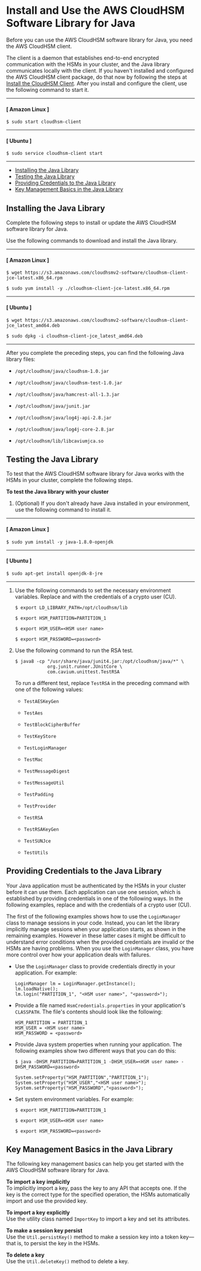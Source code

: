# Install and Use the AWS CloudHSM Software Library for Java<a name="java-library-install"></a>

Before you can use the AWS CloudHSM software library for Java, you need the AWS CloudHSM client\. 

The client is a daemon that establishes end\-to\-end encrypted communication with the HSMs in your cluster, and the Java library communicates locally with the client\. If you haven't installed and configured the AWS CloudHSM client package, do that now by following the steps at [Install the CloudHSM Client](install-and-configure-client.md)\. After you install and configure the client, use the following command to start it\.

------
#### [ Amazon Linux ]

```
$ sudo start cloudhsm-client
```

------
#### [ Ubuntu ]

```
$ sudo service cloudhsm-client start
```

------


+ [Installing the Java Library](#install-java-library)
+ [Testing the Java Library](#test-java-library)
+ [Providing Credentials to the Java Library](#java-library-credentials)
+ [Key Management Basics in the Java Library](#java-library-key-basics)

## Installing the Java Library<a name="install-java-library"></a>

Complete the following steps to install or update the AWS CloudHSM software library for Java\.

Use the following commands to download and install the Java library\.

------
#### [ Amazon Linux ]

```
$ wget https://s3.amazonaws.com/cloudhsmv2-software/cloudhsm-client-jce-latest.x86_64.rpm
```

```
$ sudo yum install -y ./cloudhsm-client-jce-latest.x86_64.rpm
```

------
#### [ Ubuntu ]

```
$ wget https://s3.amazonaws.com/cloudhsmv2-software/cloudhsm-client-jce_latest_amd64.deb
```

```
$ sudo dpkg -i cloudhsm-client-jce_latest_amd64.deb
```

------

After you complete the preceding steps, you can find the following Java library files:

+ `/opt/cloudhsm/java/cloudhsm-1.0.jar`

+ `/opt/cloudhsm/java/cloudhsm-test-1.0.jar`

+ `/opt/cloudhsm/java/hamcrest-all-1.3.jar`

+ `/opt/cloudhsm/java/junit.jar`

+ `/opt/cloudhsm/java/log4j-api-2.8.jar`

+ `/opt/cloudhsm/java/log4j-core-2.8.jar`

+ `/opt/cloudhsm/lib/libcaviumjca.so`

## Testing the Java Library<a name="test-java-library"></a>

To test that the AWS CloudHSM software library for Java works with the HSMs in your cluster, complete the following steps\.

**To test the Java library with your cluster**

1. \(Optional\) If you don't already have Java installed in your environment, use the following command to install it\.

------
#### [ Amazon Linux ]

   ```
   $ sudo yum install -y java-1.8.0-openjdk
   ```

------
#### [ Ubuntu ]

   ```
   $ sudo apt-get install openjdk-8-jre
   ```

------

1. Use the following commands to set the necessary environment variables\. Replace *<HSM user name>* and *<password>* with the credentials of a crypto user \(CU\)\.

   ```
   $ export LD_LIBRARY_PATH=/opt/cloudhsm/lib
   ```

   ```
   $ export HSM_PARTITION=PARTITION_1
   ```

   ```
   $ export HSM_USER=<HSM user name>
   ```

   ```
   $ export HSM_PASSWORD=<password>
   ```

1. Use the following command to run the RSA test\.

   ```
   $ java8 -cp "/usr/share/java/junit4.jar:/opt/cloudhsm/java/*" \
               org.junit.runner.JUnitCore \
               com.cavium.unittest.TestRSA
   ```

   To run a different test, replace `TestRSA` in the preceding command with one of the following values:

   + `TestAESKeyGen`

   + `TestAes`

   + `TestBlockCipherBuffer`

   + `TestKeyStore`

   + `TestLoginManager`

   + `TestMac`

   + `TestMessageDigest`

   + `TestMessageUtil`

   + `TestPadding`

   + `TestProvider`

   + `TestRSA`

   + `TestRSAKeyGen`

   + `TestSUNJce`

   + `TestUtils`

## Providing Credentials to the Java Library<a name="java-library-credentials"></a>

Your Java application must be authenticated by the HSMs in your cluster before it can use them\. Each application can use one session, which is established by providing credentials in one of the following ways\. In the following examples, replace *<HSM user name>* and *<password>* with the credentials of a crypto user \(CU\)\.

The first of the following examples shows how to use the `LoginManager` class to manage sessions in your code\. Instead, you can let the library implicitly manage sessions when your application starts, as shown in the remaining examples\. However in these latter cases it might be difficult to understand error conditions when the provided credentials are invalid or the HSMs are having problems\. When you use the `LoginManager` class, you have more control over how your application deals with failures\.

+ Use the `LoginManager` class to provide credentials directly in your application\. For example:

  ```
  LoginManager lm = LoginManager.getInstance();
  lm.loadNative();
  lm.login("PARTITION_1", "<HSM user name>", "<password>");
  ```

+ Provide a file named `HsmCredentials.properties` in your application's `CLASSPATH`\. The file's contents should look like the following:

  ```
  HSM_PARTITION = PARTITION_1
  HSM_USER = <HSM user name>
  HSM_PASSWORD = <password>
  ```

+ Provide Java system properties when running your application\. The following examples show two different ways that you can do this:

  ```
  $ java -DHSM_PARTITION=PARTITION_1 -DHSM_USER=<HSM user name> -DHSM_PASSWORD=<password>
  ```

  ```
  System.setProperty("HSM_PARTITION","PARTITION_1");
  System.setProperty("HSM_USER","<HSM user name>");
  System.setProperty("HSM_PASSWORD","<password>");
  ```

+ Set system environment variables\. For example:

  ```
  $ export HSM_PARTITION=PARTITION_1
  ```

  ```
  $ export HSM_USER=<HSM user name>
  ```

  ```
  $ export HSM_PASSWORD=<password>
  ```

## Key Management Basics in the Java Library<a name="java-library-key-basics"></a>

The following key management basics can help you get started with the AWS CloudHSM software library for Java\.

**To import a key implicitly**  
To implicitly import a key, pass the key to any API that accepts one\. If the key is the correct type for the specified operation, the HSMs automatically import and use the provided key\.

**To import a key explicitly**  
Use the utility class named `ImportKey` to import a key and set its attributes\.

**To make a session key persist**  
Use the `Util.persistKey()` method to make a session key into a token key—that is, to persist the key in the HSMs\.

**To delete a key**  
Use the `Util.deleteKey()` method to delete a key\.